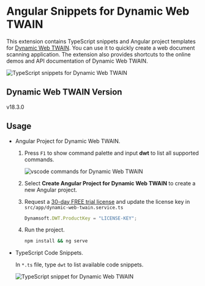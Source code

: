 # Angular Snippets for Dynamic Web TWAIN
This extension contains TypeScript snippets and Angular project templates for [Dynamic Web TWAIN](https://www.dynamsoft.com/web-twain/overview/). You can use it to quickly create a web document scanning application. The extension also provides shortcuts to the online demos and API documentation of Dynamic Web TWAIN.

![TypeScript snippets for Dynamic Web TWAIN](https://www.dynamsoft.com/codepool/img/2022/10/dynamic-web-twain-typescript-snippet.gif)

## Dynamic Web TWAIN Version
v18.3.0

## Usage
- Angular Project for Dynamic Web TWAIN.

    1. Press `F1` to show command palette and input **dwt** to list all supported commands.
    
        ![vscode commands for Dynamic Web TWAIN](https://www.dynamsoft.com/codepool/img/2022/10/web-twain-vscode-command.png)
    2. Select **Create Angular Project for Dynamic Web TWAIN** to create a new Angular project.
    3. Request a [30-day FREE trial license](https://www.dynamsoft.com/customer/license/trialLicense?product=dwt) and update the license key in `src/app/dynamic-web-twain.service.ts`
        ```typescript
        Dynamsoft.DWT.ProductKey = "LICENSE-KEY";
        ```
    4. Run the project.
        ```bash
        npm install && ng serve
        ```

- TypeScript Code Snippets.

    In `*.ts` file, type `dwt` to list available code snippets.

    ![TypeScript snippet for Dynamic Web TWAIN](https://www.dynamsoft.com/codepool/img/2022/10/dynamic-web-twain-angular-snippet.png)
